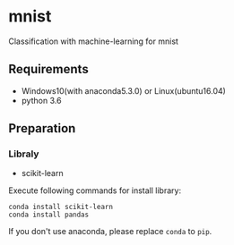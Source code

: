 # mnist
Classification with machine-learning for mnist

## Requirements
- Windows10(with anaconda5.3.0) or Linux(ubuntu16.04)
- python  3.6

## Preparation
### Libraly
- scikit-learn

Execute following commands for install library:

`conda install scikit-learn`  
`conda install pandas`

If you don't use anaconda, please replace `conda` to `pip`.